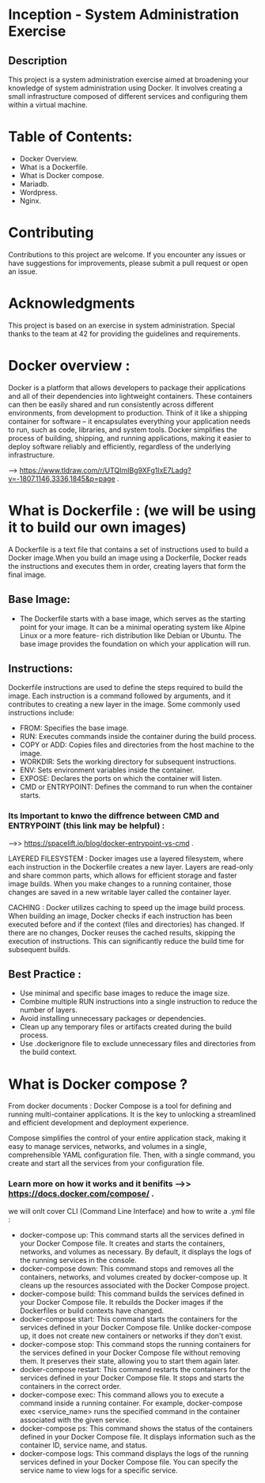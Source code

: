 
# Inception - System Administration Exercise

## Description
This project is a system administration exercise aimed at broadening your knowledge of system administration using Docker. It involves creating a small infrastructure composed of different services and configuring them within a virtual machine.

# Table of Contents:
  - Docker Overview.
  - What is a Dockerfile.
  - What is Docker compose.
  - Mariadb.
  - Wordpress.
  - Nginx.

# Contributing
Contributions to this project are welcome. If you encounter any issues or have suggestions for improvements, please submit a pull request or open an issue.

# Acknowledgments
This project is based on an exercise in system administration.
Special thanks to the team at 42 for providing the guidelines and requirements.

# Docker overview :
Docker is a platform that allows developers to package their applications and all of their dependencies into lightweight containers. These containers can then be easily shared and run consistently across different environments, from development to production. Think of it like a shipping container for software – it encapsulates everything your application needs to run, such as code, libraries, and system tools. Docker simplifies the process of building, shipping, and running applications, making it easier to deploy software reliably and efficiently, regardless of the underlying infrastructure.

 --> https://www.tldraw.com/r/UTQImIBg9XFg1lxE7Ladg?v=-1807,1146,3336,1845&p=page .

# What is Dockerfile : (we will be using it to build our own images)
A Dockerfile is a text file that contains a set of instructions used to build a Docker image.When you build an image using a Dockerfile, Docker reads the instructions and executes them in order, creating layers that form the final image.
 ## Base Image:
  - The Dockerfile starts with a base image, which serves as the starting point for your image. It can be a minimal operating system like Alpine Linux or a more feature-       rich distribution like Debian or Ubuntu. The base image provides the foundation on which your application will run.
 ## Instructions: 
  Dockerfile instructions are used to define the steps required to build the image. Each instruction is a command followed by arguments, and it contributes to creating a     new layer in the image. Some commonly used instructions include:
  
  - FROM: Specifies the base image.
  - RUN: Executes commands inside the container during the build process.
  - COPY or ADD: Copies files and directories from the host machine to the image.
  - WORKDIR: Sets the working directory for subsequent instructions.
  - ENV: Sets environment variables inside the container.
  - EXPOSE: Declares the ports on which the container will listen.
  - CMD or ENTRYPOINT: Defines the command to run when the container starts.

  ### Its Important to knwo the diffrence between CMD and ENTRYPOINT (this link may be helpful) :
  
  -->> https://spacelift.io/blog/docker-entrypoint-vs-cmd .

 LAYERED FILESYSTEM :
 Docker images use a layered filesystem, where each instruction in the Dockerfile creates a new layer. Layers are read-only and share common parts, which allows for         efficient storage and faster image builds. When you make changes to a running container, those changes are saved in a new writable layer called the container layer.

 CACHING :
 Docker utilizes caching to speed up the image build process. When building an image, Docker checks if each instruction has been executed before and if the context (files   and directories) has changed. If there are no changes, Docker reuses the cached results, skipping the execution of instructions. This can significantly reduce the build    time for subsequent builds.

 ## Best Practice :
  - Use minimal and specific base images to reduce the image size.
  - Combine multiple RUN instructions into a single instruction to reduce the number of layers.
  - Avoid installing unnecessary packages or dependencies.
  - Clean up any temporary files or artifacts created during the build process.
  - Use .dockerignore file to exclude unnecessary files and directories from the build context.

# What is Docker compose ? 
From docker documents : Docker Compose is a tool for defining and running multi-container applications. It is the key to unlocking a streamlined and efficient development and deployment experience.

Compose simplifies the control of your entire application stack, making it easy to manage services, networks, and volumes in a single, comprehensible YAML configuration file. Then, with a single command, you create and start all the services from your configuration file.

### Learn more on how it works and it benifits -->> https://docs.docker.com/compose/ .

we will onlt cover CLI (Command Line Interface) and how to write a .yml file :

 - docker-compose up: This command starts all the services defined in your Docker Compose file. It creates and starts the containers, networks, and volumes as necessary.     By default, it displays the logs of the running services in the console.
 - docker-compose down: This command stops and removes all the containers, networks, and volumes created by docker-compose up. It cleans up the resources associated with     the Docker Compose project.
 - docker-compose build: This command builds the services defined in your Docker Compose file. It rebuilds the Docker images if the Dockerfiles or build contexts have         changed.
 - docker-compose start: This command starts the containers for the services defined in your Docker Compose file. Unlike docker-compose up, it does not create new             containers or networks if they don't exist.
 - docker-compose stop: This command stops the running containers for the services defined in your Docker Compose file without removing them. It preserves their state,        allowing you to start them again later.
 - docker-compose restart: This command restarts the containers for the services defined in your Docker Compose file. It stops and starts the containers in the correct        order.
 - docker-compose exec: This command allows you to execute a command inside a running container. For example, docker-compose exec <service_name> <command> runs the            specified command in the container associated with the given service.
 - docker-compose ps: This command shows the status of the containers defined in your Docker Compose file. It displays information such as the container ID, service name,     and status.
 - docker-compose logs: This command displays the logs of the running services defined in your Docker Compose file. You can specify the service name to view logs for a        specific service.
